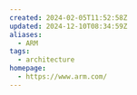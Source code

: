 ```yaml
---
created: 2024-02-05T11:52:58Z
updated: 2024-12-10T08:34:59Z
aliases:
  - ARM
tags:
  - architecture
homepage:
  - https://www.arm.com/
---
```

